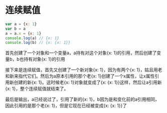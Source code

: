 # 连续赋值

```js
var a = {x: 1}
var b = a
a = a.x = {x: 1}
console.log(a) // {x: 1}
console.log(b) // {x: {x: 1}}
```

首先创建了一个对象和一个变量a，a持有对这个对象{x: 1}的引用，然后创建了变量b，b也持有对象{x: 1}的引用

接下来是连续赋值，首先又创建了一个新对象{x: 1}，因为有两个{x: 1}，姑且用老和新来指代它们。然后为a原本引用的那个老{x: 1}创建了一个x属性，让x属性引用新创建的新{x: 1}。这时候老{x: 1}对象就变成了{x: {x: 1}}这样，然后让a引用新{x: 1}，整个连续赋值就结束了。

最后是输出，a已经说过了，引用了新的{x: 1}，b因为是和变化前的a引用相同，因此引用的是那个老{x: 1}，但是它现在已经被变成{x: {x: 1}}了